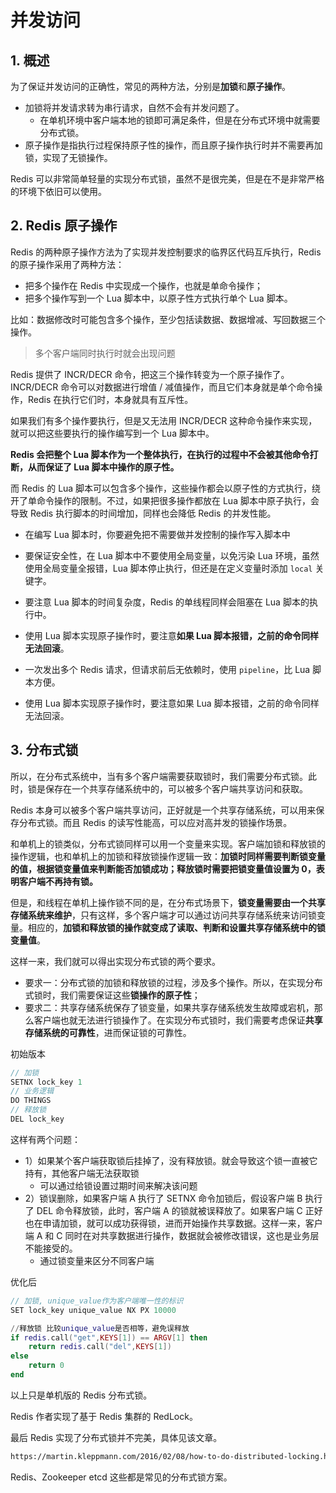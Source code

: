 # 并发访问

## 1. 概述

为了保证并发访问的正确性，常见的两种方法，分别是**加锁**和**原子操作**。

* 加锁将并发请求转为串行请求，自然不会有并发问题了。
  * 在单机环境中客户端本地的锁即可满足条件，但是在分布式环境中就需要分布式锁。
* 原子操作是指执行过程保持原子性的操作，而且原子操作执行时并不需要再加锁，实现了无锁操作。



Redis 可以非常简单轻量的实现分布式锁，虽然不是很完美，但是在不是非常严格的环境下依旧可以使用。

## 2. Redis 原子操作

Redis 的两种原子操作方法为了实现并发控制要求的临界区代码互斥执行，Redis 的原子操作采用了两种方法：

* 把多个操作在 Redis 中实现成一个操作，也就是单命令操作；
* 把多个操作写到一个 Lua 脚本中，以原子性方式执行单个 Lua 脚本。



比如：数据修改时可能包含多个操作，至少包括读数据、数据增减、写回数据三个操作。

> 多个客户端同时执行时就会出现问题

Redis 提供了 INCR/DECR 命令，把这三个操作转变为一个原子操作了。INCR/DECR 命令可以对数据进行增值 / 减值操作，而且它们本身就是单个命令操作，Redis 在执行它们时，本身就具有互斥性。

如果我们有多个操作要执行，但是又无法用 INCR/DECR 这种命令操作来实现，就可以把这些要执行的操作编写到一个 Lua 脚本中。

**Redis 会把整个 Lua 脚本作为一个整体执行，在执行的过程中不会被其他命令打断，从而保证了 Lua 脚本中操作的原子性。**





而 Redis 的 Lua 脚本可以包含多个操作，这些操作都会以原子性的方式执行，绕开了单命令操作的限制。不过，如果把很多操作都放在 Lua 脚本中原子执行，会导致 Redis 执行脚本的时间增加，同样也会降低 Redis 的并发性能。

* 在编写 Lua 脚本时，你要避免把不需要做并发控制的操作写入脚本中

- 要保证安全性，在 Lua 脚本中不要使用全局变量，以免污染 Lua 环境，虽然使用全局变量全报错，Lua 脚本停止执行，但还是在定义变量时添加 `local` 关键字。
- 要注意 Lua 脚本的时间复杂度，Redis 的单线程同样会阻塞在 Lua 脚本的执行中。
- 使用 Lua 脚本实现原子操作时，要注意**如果 Lua 脚本报错，之前的命令同样无法回滚**。
- 一次发出多个 Redis 请求，但请求前后无依赖时，使用 `pipeline`，比 Lua 脚本方便。

- 使用 Lua 脚本实现原子操作时，要注意如果 Lua 脚本报错，之前的命令同样无法回滚。



## 3. 分布式锁

所以，在分布式系统中，当有多个客户端需要获取锁时，我们需要分布式锁。此时，锁是保存在一个共享存储系统中的，可以被多个客户端共享访问和获取。

Redis 本身可以被多个客户端共享访问，正好就是一个共享存储系统，可以用来保存分布式锁。而且 Redis 的读写性能高，可以应对高并发的锁操作场景。



和单机上的锁类似，分布式锁同样可以用一个变量来实现。客户端加锁和释放锁的操作逻辑，也和单机上的加锁和释放锁操作逻辑一致：**加锁时同样需要判断锁变量的值，根据锁变量值来判断能否加锁成功；释放锁时需要把锁变量值设置为 0，表明客户端不再持有锁。**

但是，和线程在单机上操作锁不同的是，在分布式场景下，**锁变量需要由一个共享存储系统来维护**，只有这样，多个客户端才可以通过访问共享存储系统来访问锁变量。相应的，**加锁和释放锁的操作就变成了读取、判断和设置共享存储系统中的锁变量值**。

这样一来，我们就可以得出实现分布式锁的两个要求。

* 要求一：分布式锁的加锁和释放锁的过程，涉及多个操作。所以，在实现分布式锁时，我们需要保证这些**锁操作的原子性**；
* 要求二：共享存储系统保存了锁变量，如果共享存储系统发生故障或宕机，那么客户端也就无法进行锁操作了。在实现分布式锁时，我们需要考虑保证**共享存储系统的可靠性**，进而保证锁的可靠性。





初始版本

```c
// 加锁
SETNX lock_key 1
// 业务逻辑
DO THINGS
// 释放锁
DEL lock_key
```

这样有两个问题：

* 1）如果某个客户端获取锁后挂掉了，没有释放锁。就会导致这个锁一直被它持有，其他客户端无法获取锁
  * 可以通过给锁设置过期时间来解决该问题
* 2）锁误删除，如果客户端 A 执行了 SETNX 命令加锁后，假设客户端 B 执行了 DEL 命令释放锁，此时，客户端 A 的锁就被误释放了。如果客户端 C 正好也在申请加锁，就可以成功获得锁，进而开始操作共享数据。这样一来，客户端 A 和 C 同时在对共享数据进行操作，数据就会被修改错误，这也是业务层不能接受的。
  * 通过锁变量来区分不同客户端



优化后

```c
// 加锁, unique_value作为客户端唯一性的标识
SET lock_key unique_value NX PX 10000
```



```lua
//释放锁 比较unique_value是否相等，避免误释放
if redis.call("get",KEYS[1]) == ARGV[1] then
    return redis.call("del",KEYS[1])
else
    return 0
end
```



以上只是单机版的 Redis 分布式锁。

Redis 作者实现了基于 Redis 集群的 RedLock。

最后 Redis 实现了分布式锁并不完美，具体见该文章。

```sh
https://martin.kleppmann.com/2016/02/08/how-to-do-distributed-locking.html
```



Redis、Zookeeper etcd 这些都是常见的分布式锁方案。

